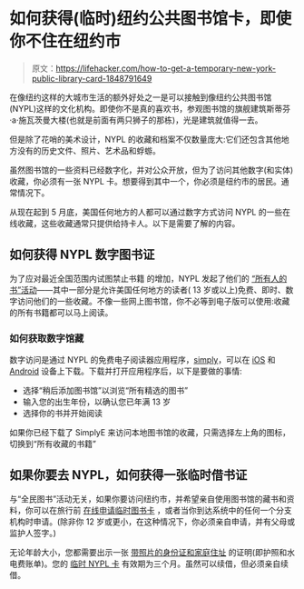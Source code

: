 # 如何获得(临时)纽约公共图书馆卡，即使你不住在纽约市

> 原文：<https://lifehacker.com/how-to-get-a-temporary-new-york-public-library-card-1848791649>

在像纽约这样的大城市生活的额外好处之一是可以接触到像纽约公共图书馆(NYPL)这样的文化机构。即使你不是真的喜欢书，参观图书馆的旗舰建筑斯蒂芬·a·施瓦茨曼大楼(也就是前面有两只狮子的那栋)，光是建筑就值得一去。



但是除了花哨的美术设计，NYPL 的收藏和档案不仅数量庞大:它们还包含其他地方没有的历史文件、照片、艺术品和蜉蝣。

虽然图书馆的一些资料已经数字化，并对公众开放，但为了访问其他数字(和实体)收藏，你必须有一张 NYPL 卡。想要得到其中一个，你必须是纽约市的居民。通常情况下。

从现在起到 5 月底，美国任何地方的人都可以通过数字方式访问 NYPL 的一些在线收藏，这些收藏通常只提供给持卡人。以下是需要了解的内容。

## 如何获得 NYPL 数字图书证

为了应对最近全国范围内试图禁止书籍 的增加，NYPL 发起了他们的 [“所有人的书”活动](https://www.nypl.org/spotlight/books-for-all)——其中一部分是允许美国任何地方的读者( 13 岁或以上)免费、即时、数字访问他们的一些收藏。不像一些网上图书馆，你不必等到电子版可以使用:收藏的所有书籍都可以马上阅读。

### 如何获取数字馆藏

数字访问是通过 NYPL 的免费电子阅读器应用程序，[simply](https://www.nypl.org/books-music-movies/ebookcentral/simplye)，可以在 [iOS](https://itunes.apple.com/app/apple-store/id1046583900?pt=463465&ct=booksforall&mt=8) 和 [Android](https://play.google.com/store/apps/details?id=org.nypl.simplified.simplye&utm_source%3Dnypl.org&utm_medium%3Dreferral&utm_campaign%3Dbooksforall) 设备上下载。下载并打开应用程序后，以下是要做的事情:

*   选择“稍后添加图书馆”以浏览“所有精选的图书”
*   输入您的出生年份，以确认您已年满 13 岁
*   选择你的书并开始阅读

如果你已经下载了 SimplyE 来访问本地图书馆的收藏，只需选择左上角的图标，切换到“所有收藏的书籍”

## 如果你要去 NYPL，如何获得一张临时借书证

与“全民图书”活动无关，如果你要访问纽约市，并希望亲自使用图书馆的藏书和资料，你可以在旅行前 [在线申请临时图书卡](https://www.nypl.org/library-card/personal?newCard=true) ，或者当你到达系统中的任何一个分支机构时申请。(除非你 12 岁或更小，在这种情况下，你必须亲自申请，并有父母或监护人签字。)

无论年龄大小，您都需要出示一张 [带照片的身份证和家庭住址](https://www.nypl.org/help/library-card/terms-conditions#Eligibility) 的证明(即护照和水电费账单)。您的 [临时 NYPL 卡](https://www.nypl.org/help/library-card/terms-conditions#temporary) 有效期为三个月。虽然可以续借，但必须亲自续借。